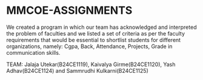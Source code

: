 # MMCOE-ASSIGNMENTS
 We created a program in which our team has acknowledged and interpreted the problem of faculties and we listed a set of criteria as per the faculty requirements that would be essential to shortlist students for different organizations, namely:
Cgpa,
Back,
Attendance,
Projects,
Grade in communication skills.


TEAM: Jalaja Utekar(B24CE1119), Kaivalya Girme(B24CE1120), Yash Adhav(B24CE1124) and Sammrudhi Kulkarni(B24CE1125)

